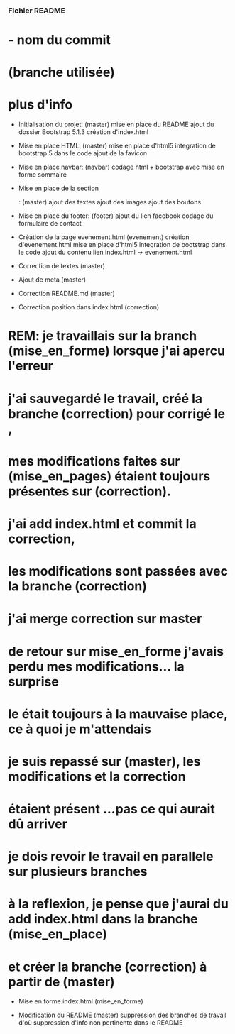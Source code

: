 ### Fichier README
#  - nom du commit
#  (branche utilisée)
#    plus d'info 

- Initialisation du projet:
(master)
  mise en place du README
  ajout du dossier Bootstrap 5.1.3
  création d'index.html

- Mise en place HTML:
(master)
  mise en place d'html5
  integration de bootstrap 5 dans le code
  ajout de la favicon

- Mise en place navbar:
(navbar)
  codage html + bootstrap avec mise en forme sommaire
  
- Mise en place de la section <main>:
(master)
  ajout des textes
  ajout des images
  ajout des boutons

- Mise en place du footer:
(footer)
  ajout du lien facebook
  codage du formulaire de contact

- Création de la page evenement.html
(evenement)
  création d'evenement.html
  mise en place d'html5
  integration de bootstrap dans le code
  ajout du contenu
  lien index.html -> evenement.html

- Correction de textes
(master)

- Ajout de meta
(master)

- Correction README.md
(master)

- Correction position </main> dans index.html
(correction)

# REM: je travaillais sur la branch (mise_en_forme) lorsque j'ai apercu l'erreur
# j'ai sauvegardé le travail, créé la branche (correction) pour corrigé le </main>, 
# mes modifications faites sur (mise_en_pages) étaient toujours présentes sur (correction).
# j'ai add index.html et commit la correction, 
# les modifications sont passées avec la branche (correction)
# j'ai merge correction sur master
# de retour sur mise_en_forme j'avais perdu mes modifications... la surprise
# le </main> était toujours à la mauvaise place, ce à quoi je m'attendais
# je suis repassé sur (master), les modifications et la correction
# étaient présent ...pas ce qui aurait dû arriver
# je dois revoir le travail en parallele sur plusieurs branches
# à la reflexion, je pense que j'aurai du add index.html dans la branche (mise_en_place)
# et créer la branche (correction) à partir de (master)

- Mise en forme index.html
(mise_en_forme)

- Modification du README
(master)
  suppression des branches de travail d'où suppression d'info non pertinente dans le README